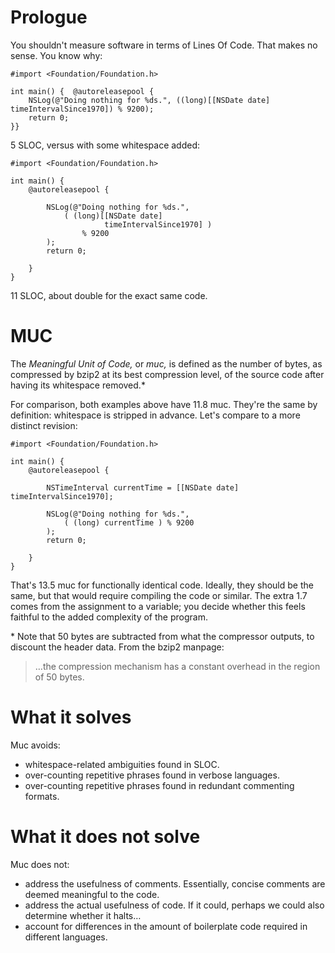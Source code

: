 # Prologue

You shouldn't measure software in terms of Lines Of Code. That makes no sense. You know why:

    #import <Foundation/Foundation.h>
    
    int main() {  @autoreleasepool {
        NSLog(@"Doing nothing for %ds.", ((long)[[NSDate date] timeIntervalSince1970]) % 9200);
        return 0;
    }}

5 SLOC, versus with some whitespace added:

    #import <Foundation/Foundation.h>
    
    int main() {
        @autoreleasepool {
            
            NSLog(@"Doing nothing for %ds.",
                ( (long)[[NSDate date]
                         timeIntervalSince1970] )
                    % 9200
            );
            return 0;
            
        }
    }

11 SLOC, about double for the exact same code.



# MUC

The *Meaningful Unit of Code,* or *muc,* is defined as the number of bytes, as compressed by bzip2 at its best compression level, of the source code after having its whitespace removed.\*

For comparison, both examples above have 11.8 muc. They're the same by definition: whitespace is stripped in advance. Let's compare to a more distinct revision:

    #import <Foundation/Foundation.h>
    
    int main() {
        @autoreleasepool {
            
            NSTimeInterval currentTime = [[NSDate date] timeIntervalSince1970];
        
            NSLog(@"Doing nothing for %ds.",
                ( (long) currentTime ) % 9200
            );
            return 0;
            
        }
    }

That's 13.5 muc for functionally identical code. Ideally, they should be the same, but that would require compiling the code or similar. The extra 1.7 comes from the assignment to a variable; you decide whether this feels faithful to the added complexity of the program.

\* Note that 50 bytes are subtracted from what the compressor outputs, to discount the header data. From the bzip2 manpage:

>   …the compression mechanism has a constant overhead in the region of 50 bytes.



# What it solves

Muc avoids:

+ whitespace-related ambiguities found in SLOC.
+ over-counting repetitive phrases found in verbose languages.
+ over-counting repetitive phrases found in redundant commenting formats.

# What it does not solve

Muc does not:

+ address the usefulness of comments. Essentially, concise comments are deemed meaningful to the code.
+ address the actual usefulness of code. If it could, perhaps we could also determine whether it halts…
+ account for differences in the amount of boilerplate code required in different languages.
